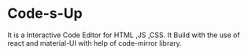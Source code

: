 # Code-s-Up
It is a Interactive Code Editor for HTML ,JS ,CSS. It Build with the use of react and material-UI with help of code-mirror library.
